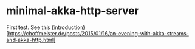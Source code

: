 # minimal-akka-http-server
First test. See this (introduction)[https://choffmeister.de/posts/2015/01/16/an-evening-with-akka-streams-and-akka-http.html]
